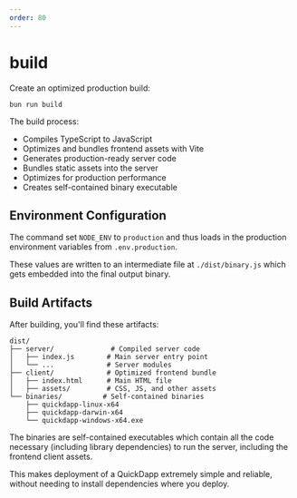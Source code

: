 ```yaml
---
order: 80
---
```


# build

Create an optimized production build:

```shell
bun run build
```

The build process:
* Compiles TypeScript to JavaScript
* Optimizes and bundles frontend assets with Vite
* Generates production-ready server code
* Bundles static assets into the server
* Optimizes for production performance
* Creates self-contained binary executable

## Environment Configuration

The command set `NODE_ENV` to `production` and thus loads in the production environment variables from `.env.production`.

These values are written to an intermediate file at `./dist/binary.js` which gets embedded into the final output binary.

## Build Artifacts

After building, you'll find these artifacts:

```
dist/
├── server/              # Compiled server code
│   ├── index.js        # Main server entry point
│   └── ...             # Server modules
├── client/             # Optimized frontend bundle
│   ├── index.html      # Main HTML file
│   ├── assets/         # CSS, JS, and other assets
└── binaries/          # Self-contained binaries
    ├── quickdapp-linux-x64
    ├── quickdapp-darwin-x64
    └── quickdapp-windows-x64.exe
```

The binaries are self-contained executables which contain all the code necessary (including library dependencies) to run the server, including the frontend client assets.

This makes deployment of a QuickDapp extremely simple and reliable, without needing to install dependencies where you deploy.

